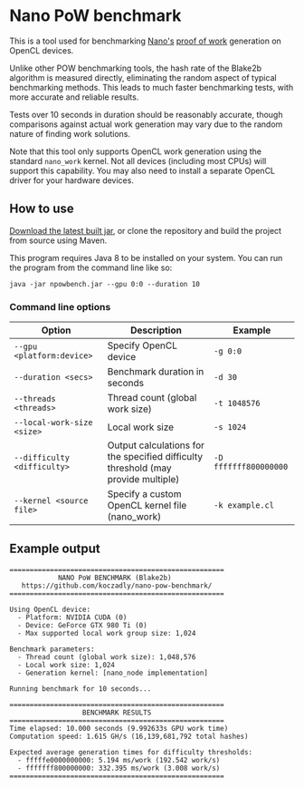 # Nano PoW benchmark
This is a tool used for benchmarking [Nano's](https://github.com/nanocurrency/nano-node) 
 [proof of work](https://docs.nano.org/integration-guides/work-generation/) generation on OpenCL devices.

Unlike other POW benchmarking tools, the hash rate of the Blake2b algorithm is measured directly, eliminating the
 random aspect of typical benchmarking methods. This leads to much faster benchmarking tests, with more accurate and 
 reliable results.

Tests over 10 seconds in duration should be reasonably accurate, though comparisons against actual work generation may 
 vary due to the random nature of finding work solutions.

Note that this tool only supports OpenCL work generation using the standard `nano_work` kernel. Not all devices
 (including most CPUs) will support this capability. You may also need to install a separate OpenCL driver for your
 hardware devices.

## How to use
[Download the latest built jar](https://github.com/koczadly/nano-pow-benchmark/releases/latest/download/npowbench.jar), 
 or clone the repository and build the project from source using Maven.

This program requires Java 8 to be installed on your system. You can run the program from the command line like so:
```text
java -jar npowbench.jar --gpu 0:0 --duration 10
```

### Command line options
Option | Description | Example
--- | --- | ---
`--gpu <platform:device>` | Specify OpenCL device | `-g 0:0`
`--duration <secs>` | Benchmark duration in seconds | `-d 30`
`--threads <threads>` | Thread count (global work size) | `-t 1048576`
`--local-work-size <size>` | Local work size | `-s 1024`
`--difficulty <difficulty>` | Output calculations for the specified difficulty threshold (may provide multiple) | `-D fffffff800000000`
`--kernel <source file>` | Specify a custom OpenCL kernel file (nano_work) | `-k example.cl`

## Example output
```text
=====================================================
            NANO PoW BENCHMARK (Blake2b)
   https://github.com/koczadly/nano-pow-benchmark/
=====================================================

Using OpenCL device:
  - Platform: NVIDIA CUDA (0)
  - Device: GeForce GTX 980 Ti (0)
  - Max supported local work group size: 1,024

Benchmark parameters:
  - Thread count (global work size): 1,048,576
  - Local work size: 1,024
  - Generation kernel: [nano_node implementation]

Running benchmark for 10 seconds...

=====================================================
                  BENCHMARK RESULTS
=====================================================
Time elapsed: 10.000 seconds (9.992633s GPU work time)
Computation speed: 1.615 GH/s (16,139,681,792 total hashes)

Expected average generation times for difficulty thresholds:
  - fffffe0000000000: 5.194 ms/work (192.542 work/s)
  - fffffff800000000: 332.395 ms/work (3.008 work/s)
=====================================================
```